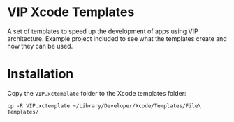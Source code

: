 # VIP Xcode Templates

A set of templates to speed up the development of apps using VIP architecture.
Example project included to see what the templates create and how they can be used.

# Installation

Copy the `VIP.xctemplate` folder to the Xcode templates folder:

```shell
cp -R VIP.xctemplate ~/Library/Developer/Xcode/Templates/File\ Templates/
```
